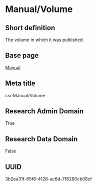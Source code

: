 # Manual/Volume
## Short definition
The volume in which it was published.
## Base page
[Manual](../../Objects/Manual.md)
## Meta title
csr:Manual/Volume
## Research Admin Domain
True
## Research Data Domain
False
## UUID
3b2ea31f-65f6-4126-ac6d-7f8260cb08cf
